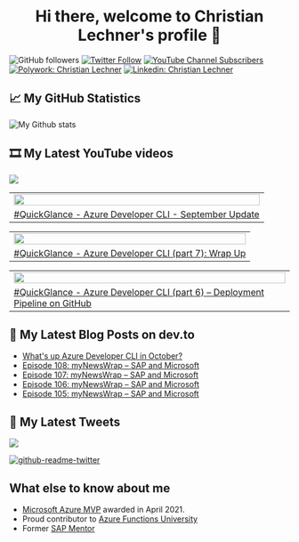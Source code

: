 <h1 align="center">
 Hi there, welcome to Christian Lechner's profile 🤘
</h1>

![GitHub followers](https://img.shields.io/github/followers/lechnerc77?style=social)
[![Twitter Follow](https://img.shields.io/twitter/follow/lechnerc77?style=social&link=https://twitter.com/lechnerc77)](https://twitter.com/lechnerc77)
[![YouTube Channel Subscribers](https://img.shields.io/youtube/channel/subscribers/UCeaAZSNyP3MbyGe_1KKZADA?style=social&link=https://www.youtube.com/c/ChristianLechner77?sub_confirmation=1)](https://www.youtube.com/c/ChristianLechner77?sub_confirmation=1)
[![Polywork: Christian Lechner](https://img.shields.io/badge/Polywork-543DE0?style=flat-square&logo=polywork&logoColor=black&link=https://www.polywork.com/lechnerc77/)](https://www.polywork.com/lechnerc77)
[![Linkedin: Christian Lechner](https://img.shields.io/badge/-Christian%20Lechner-blue?style=flat-square&logo=Linkedin&logoColor=white&link=https://www.linkedin.com/in/christian-lechner-963b7017/)](https://www.linkedin.com/in/christian-lechner-963b7017/)

## 📈 My GitHub Statistics

![My Github stats](https://github-readme-stats.vercel.app/api?username=lechnerc77&show_icons=true&theme=gruvbox)

## 🎞 My Latest YouTube videos

<!-- Feed workflow - https://github.com/gautamkrishnar/blog-post-workflow -->

<div align="left">

[<img src="https://img.shields.io/badge/-Subscribe-red?style=for-the-badge&logo=youtube&logoColor=white"/>](https://www.youtube.com/c/ChristianLechner77?sub_confirmation=1)

</div>

<!-- YOUTUBE:START --><table><tr><td><a href="https://www.youtube.com/watch?v=9jXC_AjrcaU"><img width="100%" src="https://i.ytimg.com/vi/9jXC_AjrcaU/mqdefault.jpg"></a></td></tr><tr>
<td><a href="https://www.youtube.com/watch?v=9jXC_AjrcaU">#QuickGlance - Azure Developer CLI - September Update</a></td></tr></table><table><tr><td><a href="https://www.youtube.com/watch?v=8aYp1izOijk"><img width="100%" src="https://i.ytimg.com/vi/8aYp1izOijk/mqdefault.jpg"></a></td></tr><tr>
<td><a href="https://www.youtube.com/watch?v=8aYp1izOijk">#QuickGlance - Azure Developer CLI &lpar;part 7&rpar;: Wrap Up</a></td></tr></table><table><tr><td><a href="https://www.youtube.com/watch?v=CTvYclsUDSo"><img width="100%" src="https://i.ytimg.com/vi/CTvYclsUDSo/mqdefault.jpg"></a></td></tr><tr>
<td><a href="https://www.youtube.com/watch?v=CTvYclsUDSo">#QuickGlance - Azure Developer CLI &lpar;part 6&rpar; – Deployment Pipeline on GitHub</a></td></tr></table><!-- YOUTUBE:END -->

## 📝 My Latest Blog Posts on dev.to

<!-- Feed workflow - https://github.com/gautamkrishnar/blog-post-workflow -->

<!-- BLOG-POST-LIST:START -->
- [What&#39;s up Azure Developer CLI in October?](https://dev.to/lechnerc77/whats-up-azure-developer-cli-in-october-5cpn)
- [Episode 108: myNewsWrap – SAP and Microsoft](https://dev.to/lechnerc77/episode-108-mynewswrap-sap-and-microsoft-1c74)
- [Episode 107: myNewsWrap – SAP and Microsoft](https://dev.to/lechnerc77/episode-107-mynewswrap-sap-and-microsoft-4i8c)
- [Episode 106: myNewsWrap – SAP and Microsoft](https://dev.to/lechnerc77/episode-106-mynewswrap-sap-and-microsoft-518h)
- [Episode 105: myNewsWrap – SAP and Microsoft](https://dev.to/lechnerc77/episode-105-mynewswrap-sap-and-microsoft-5bld)
<!-- BLOG-POST-LIST:END -->


## 📢 My Latest Tweets

[<img src="https://img.shields.io/badge/-Follow-blue?style=for-the-badge&logo=twitter&logoColor=white"/>](https://twitter.com/lechnerc77)

[![github-readme-twitter](https://github-readme-twitter.gazf.vercel.app/api?id=lechnerc77&layout=wide)](https://github.com/gazf/github-readme-twitter)

## What else to know about me

- [Microsoft Azure MVP](https://mvp.microsoft.com/en-us/PublicProfile/5004195?fullName=Christian%20Lechner) awarded in April 2021.
- Proud contributor to [Azure Functions University](https://github.com/marcduiker/azure-functions-university)
- Former [SAP Mentor](https://community.sap.com/programs/influencer-programs/mentors)

